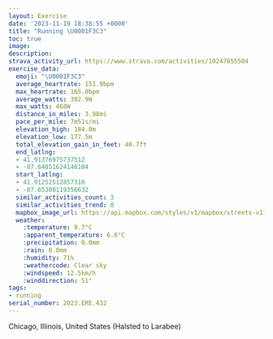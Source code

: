 ```yaml
---
layout: Exercise
date: '2023-11-19 18:38:55 +0000'
title: "Running \U0001F3C3"
toc: true
image:
description:
strava_activity_url: https://www.strava.com/activities/10247855504
exercise_data:
  emoji: "\U0001F3C3"
  average_heartrate: 151.9bpm
  max_heartrate: 165.0bpm
  average_watts: 302.9W
  max_watts: 468W
  distance_in_miles: 3.98mi
  pace_per_mile: 7m51s/mi
  elevation_high: 184.0m
  elevation_low: 177.5m
  total_elevation_gain_in_feet: 40.7ft
  end_latlng:
  - 41.91376975737512
  - -87.64851624146104
  start_latlng:
  - 41.91252512857318
  - -87.65308119356632
  similar_activities_count: 3
  similar_activities_trend: 0
  mapbox_image_url: https://api.mapbox.com/styles/v1/mapbox/streets-v11/static/path-5+787af2-1.0(wgy~Fpk~uOKaOEi%40AEQAAGBy%40AqCMuVAWGM_B%40IGAI%40q%40G_JAsFEo%40AqAIkBMq%40Ce%40CeVEaE%40SHa%40DiA%3F_%40Es%40Ig%40%5Ds%40GEK%40EIWmCIkCFm%40Ay%40%40%5DNqACaA%40kDI_A_%40mC%5DsB%40KHVAIGIKC%5BNkBpAmBhA%7BCxAUFe%40RmBh%40cFfA_Gz%40kALq%40LuCl%40kDx%40mARsBf%40i%40BsALu%40Co%40Q_%40OiBqAOIK%3F_%40LGJCJBp%40Or%40CbADf%40TjA%40f%40P%7CAXjE%40xBN%60A%40VSzACZ%3FZLrA%40jAV%60BLtC%5EGdDKxBC%7C%40BF%40HNBj%40EbEDvFBpMDdJ%40zAD%60%40JJJ%3FjBKfDIj%40f%40v%40_%40PE%60%40%3FNBlBK%60AAb%40%40FDDDBR%40lAAxABfAFh%40%40zAHf%40LPJDRBp%40Aj%40K%60%40AbC%3FjAHnQWjFENBHFBJBX%40bA),pin-s-s+e5b22e(-87.65129,41.91372),pin-s-f+89ae00(-87.64662000000001,41.91377000000001)/auto/800x800?access_token=pk.eyJ1Ijoiam9zaGJlY2ttYW4iLCJhIjoiY205eWR2aDd1MWZ6djJrbXc4a3M0bWZleiJ9.XiG9OWkNcZk2QzjJbxLB4A
  weather:
    :temperature: 9.7°C
    :apparent_temperature: 6.6°C
    :precipitation: 0.0mm
    :rain: 0.0mm
    :humidity: 71%
    :weathercode: Clear sky
    :windspeed: 12.5km/h
    :winddirection: 51°
tags:
- running
serial_number: 2023.ERE.432
---
```

Chicago, Illinois, United States (Halsted to Larabee)
